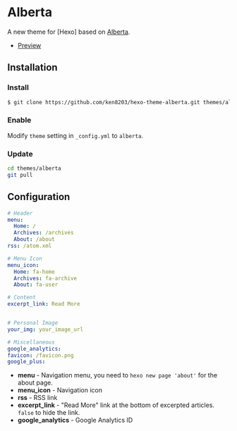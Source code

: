 # Alberta

A new theme for [Hexo] based on [Alberta](https://github.com/ken8203/hexo-theme-alberta/).

- [Preview](http://zhaofei.tk/)

## Installation

### Install

``` bash
$ git clone https://github.com/ken8203/hexo-theme-alberta.git themes/alberta
```

### Enable

Modify `theme` setting in `_config.yml` to `alberta`.

### Update

``` bash
cd themes/alberta
git pull
```

## Configuration

``` yml
# Header
menu:
  Home: /
  Archives: /archives
  About: /about
rss: /atom.xml

# Menu Icon
menu_icon:
  Home: fa-home
  Archives: fa-archive
  About: fa-user

# Content
excerpt_link: Read More


# Personal Image
your_img: your_image_url

# Miscellaneous
google_analytics:
favicon: /favicon.png
google_plus:
```


- **menu** - Navigation menu, you need to `hexo new page 'about'` for the about page.
- **menu_icon** - Navigation icon
- **rss** - RSS link
- **excerpt_link** - "Read More" link at the bottom of excerpted articles. `false` to hide the link.
- **google_analytics** - Google Analytics ID